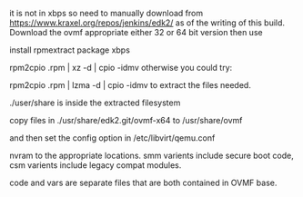 it is not in xbps so need to manually download from https://www.kraxel.org/repos/jenkins/edk2/ as of the writing of this build. Download the ovmf appropriate either 32 or 64 bit version then use

install rpmextract package xbps

rpm2cpio <file>.rpm | xz -d | cpio -idmv
otherwise you could try:

rpm2cpio <file>.rpm | lzma -d | cpio -idmv
to extract the files needed.

./user/share is inside the extracted filesystem

copy files in ./usr/share/edk2.git/ovmf-x64 to /usr/share/ovmf

and then set the config option in /etc/libvirt/qemu.conf

nvram to the appropriate locations. smm varients include secure boot code, csm varients include legacy compat modules.

code and vars are separate files that are both contained in OVMF base.

